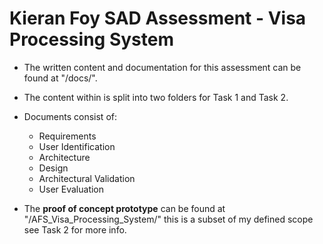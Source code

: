 # Kieran Foy SAD Assessment - Visa Processing System

* The written content and documentation for this assessment can be found at "/docs/".
* The content within is split into two folders for Task 1 and Task 2.
* Documents consist of:
  - Requirements
  - User Identification
  - Architecture
  - Design
  - Architectural Validation
  - User Evaluation
  

* The ****proof of concept prototype**** can be found at "/AFS_Visa_Processing_System/" this is a subset of my defined scope see Task 2 for more info.
